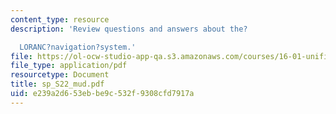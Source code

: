 ```yaml
---
content_type: resource
description: 'Review questions and answers about the?

  LORANC?navigation?system.'
file: https://ol-ocw-studio-app-qa.s3.amazonaws.com/courses/16-01-unified-engineering-i-ii-iii-iv-fall-2005-spring-2006/e239a2d653ebbe9c532f9308cfd7917a_sp_S22_mud.pdf
file_type: application/pdf
resourcetype: Document
title: sp_S22_mud.pdf
uid: e239a2d6-53eb-be9c-532f-9308cfd7917a
---
```

